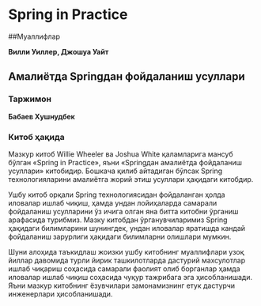 # Spring in Practice

##Муаллифлар

**Вилли Уиллер, Джошуа Уайт**

## Амалиётда Springдан фойдаланиш усуллари
### Таржимон
**Бабаев Хушнудбек**

### Китоб ҳақида
Мазкур китоб Willie Wheeler ва Joshua White қаламларига мансуб бўлган «Spring in Practice», яъни «Springдан амалиётда фойдаланиш усуллари» китобидир. Бошкача қилиб айтадиган бўлсак Spring технологияларини амалиётга жорий этиш усуллари ҳақидаги китобдир.

Ушбу китоб орқали Spring технологиясидан фойдаланган ҳолда иловалар ишлаб чиқиш, ҳамда ундан лойиҳаларда самарали фойдаланиш усулларини ўз ичига олган яна битта китобни ўрганиш арафасида турибмиз. Мазку китобдан ўрганувчиларимиз Spring ҳақидаги билимларини шунингдек, ундан иловалар яратишда кандай фойдаланиш зарурлиги ҳақидаги билимларни олишлари мумкин.

Шуни алоҳида таъкидлаш жоизки ушбу китобнинг муаллифлари узоқ йиллар давомида турли йирик ташкилотларда дастурий махсулотлар ишлаб чиқариш соҳасида самарали фаолият олиб борганлар ҳамда иловалар ишлаб чиқиш соҳасида чуқур тажрибага эга ҳисобланишади. Яъни мазкур китобнинг ёзувчилари замонамизнинг етук дастурчи инженерлари ҳисобланишади.